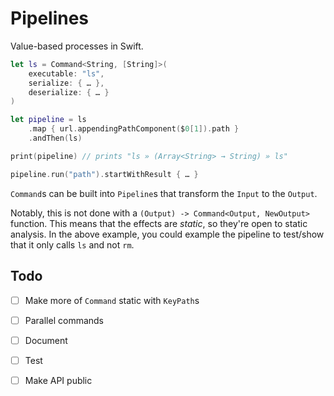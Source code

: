# Pipelines
Value-based processes in Swift.

```swift
let ls = Command<String, [String]>(
    executable: "ls",
    serialize: { … },
    deserialize: { … }
)

let pipeline = ls
    .map { url.appendingPathComponent($0[1]).path }
    .andThen(ls)

print(pipeline) // prints "ls » (Array<String> → String) » ls"

pipeline.run("path").startWithResult { … }
```

`Command`s can be built into `Pipeline`s that transform the `Input` to the `Output`.

Notably, this is not done with a `(Output) -> Command<Output, NewOutput>` function. This means that the effects are _static_, so they're open to static analysis. In the above example, you could example the pipeline to test/show that it only calls `ls` and not `rm`.

## Todo
- [ ] Make more of `Command` static with `KeyPath`s
- [ ] Parallel commands
- [ ] Document
- [ ] Test
- [ ] Make API public

